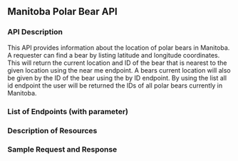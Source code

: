 ## **Manitoba Polar Bear API**

### **API Description**
This API provides information about the location of polar bears in Manitoba. A requester can find a bear by listing latitude and longitude coordinates. This will return the current location and ID of the bear that is nearest to the given location using the near me endpoint. A bears current location will also be given by the ID of the bear using the by ID endpoint. By using the list all id endpoint the user will be returned the IDs of all polar bears currently in Manitoba.
### **List of Endpoints (with parameter)**

### **Description of Resources**

### **Sample Request and Response**
